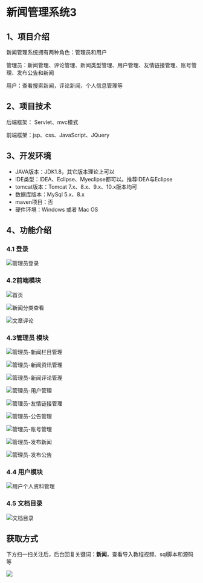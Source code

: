 # 新闻管理系统3

## 1、项目介绍

新闻管理系统拥有两种角色：管理员和用户

管理员：新闻管理、评论管理、新闻类型管理、用户管理、友情链接管理、账号管理、发布公告和新闻

用户：查看搜索新闻，评论新闻，个人信息管理等


## 2、项目技术

后端框架： Servlet、mvc模式

前端框架：jsp、css、JavaScript、JQuery

## 3、开发环境

- JAVA版本：JDK1.8，其它版本理论上可以
- IDE类型：IDEA、Eclipse、Myeclipse都可以。推荐IDEA与Eclipse
- tomcat版本：Tomcat 7.x、8.x、9.x、10.x版本均可
- 数据库版本：MySql 5.x、8.x
- maven项目：否
- 硬件环境：Windows 或者 Mac OS


## 4、功能介绍

### 4.1 登录

![管理员登录](https://www.codeshop.fun/Typora-Images/202206082341248.jpg)

### 4.2前端模块

![首页](https://www.codeshop.fun/Typora-Images/202206082341555.jpg)

![新闻分类查看](https://www.codeshop.fun/Typora-Images/202206082341259.jpg)

![文章评论](https://www.codeshop.fun/Typora-Images/202206082341929.jpg)

### 4.3管理员 模块

![管理员-新闻栏目管理](https://www.codeshop.fun/Typora-Images/202206082342185.jpg)

![管理员-新闻资讯管理](https://www.codeshop.fun/Typora-Images/202206082342229.jpg)

![管理员-新闻评论管理](https://www.codeshop.fun/Typora-Images/202206082342513.jpg)

![管理员-用户管理](https://www.codeshop.fun/Typora-Images/202206082342968.jpg)

![管理员-友情链接管理](https://www.codeshop.fun/Typora-Images/202206082342089.jpg)

![管理员-公告管理](https://www.codeshop.fun/Typora-Images/202206082342676.jpg)

![管理员-账号管理](https://www.codeshop.fun/Typora-Images/202206082342739.jpg)

![管理员-发布新闻](https://www.codeshop.fun/Typora-Images/202206082342138.jpg)

![管理员-发布公告](https://www.codeshop.fun/Typora-Images/202206082342489.jpg)

### 4.4 用户模块

![用户个人资料管理](https://www.codeshop.fun/Typora-Images/202206082341189.jpg)

### 4.5 文档目录

![文档目录](https://www.codeshop.fun/Typora-Images/202206082343916.jpg)

## 获取方式

下方扫一扫关注后，后台回复关键词：**新闻**，查看导入教程视频、sql脚本和源码等

 ![](https://www.codeshop.fun/Typora-Images/202205281253739.png)
